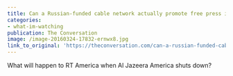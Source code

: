 ```yaml
---
title: Can a Russian-funded cable network actually promote free press in the U.S.?
categories: 
- what-im-watching
publication: The Conversation
image: /image-20160324-17832-ernwx8.jpg
link_to_original: 'https://theconversation.com/can-a-russian-funded-cable-network-actually-promote-free-press-in-the-u-s-54620'
---
```



What will happen to RT America when Al Jazeera America shuts down?
